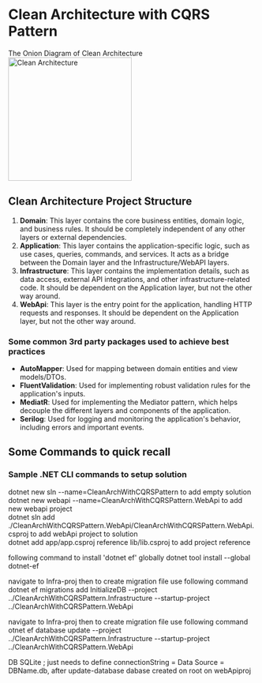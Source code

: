 # Clean Architecture with CQRS Pattern
The Onion Diagram of Clean Architecture<br/>
    <img src="https://github.com/zraees/portfolio/assets/27266323/caffdf70-e442-4058-9c23-c28f041f5b19"
        width="250" alt="Clean Architecture">

## Clean Architecture Project Structure
1. **Domain**: This layer contains the core business entities, domain logic, and business rules. It should be completely independent of any other layers or external dependencies.<br/>
2. **Application**: This layer contains the application-specific logic, such as use cases, queries, commands, and services. It acts as a bridge between the Domain layer and the Infrastructure/WebAPI layers.<br/>
3. **Infrastructure**: This layer contains the implementation details, such as data access, external API integrations, and other infrastructure-related code. It should be dependent on the Application layer, but not the other way around.<br/>
4. **WebApi**: This layer is the entry point for the application, handling HTTP requests and responses. It should be dependent on the Application layer, but not the other way around.<br/>

### Some common 3rd party packages used to achieve best practices
* **AutoMapper**: Used for mapping between domain entities and view models/DTOs.<br/>
* **FluentValidation**: Used for implementing robust validation rules for the application's inputs.<br/>
* **MediatR**: Used for implementing the Mediator pattern, which helps decouple the different layers and components of the application.<br/>
* **Serilog**: Used for logging and monitoring the application's behavior, including errors and important events.<br/>

## Some Commands to quick recall
### Sample .NET CLI commands to setup solution 
dotnet new sln --name=CleanArchWithCQRSPattern to add empty solution<br/>
dotnet new webapi --name=CleanArchWithCQRSPattern.WebApi to add new webapi project<br/>
dotnet sln add ./CleanArchWithCQRSPattern.WebApi/CleanArchWithCQRSPattern.WebApi.csproj to add webApi project to solution<br/>
dotnet add app/app.csproj reference lib/lib.csproj to add project reference<br/>

following command to install 'dotnet ef' globally
dotnet tool install --global dotnet-ef

navigate to Infra-proj then to create migration file use following command  
dotnet ef migrations add InitializeDB --project ../CleanArchWithCQRSPattern.Infrastructure --startup-project ../CleanArchWithCQRSPattern.WebApi

navigate to Infra-proj then to create migration file use following command 
otnet ef database update --project ../CleanArchWithCQRSPattern.Infrastructure --startup-project ../CleanArchWithCQRSPattern.WebApi

DB SQLite ; just needs to define connectionString = Data Source = DBName.db, after update-database dabase created on root on webApiproj